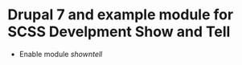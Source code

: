 Drupal 7 and example module for SCSS Develpment Show and Tell
=============================================================

- Enable module _showntell_

